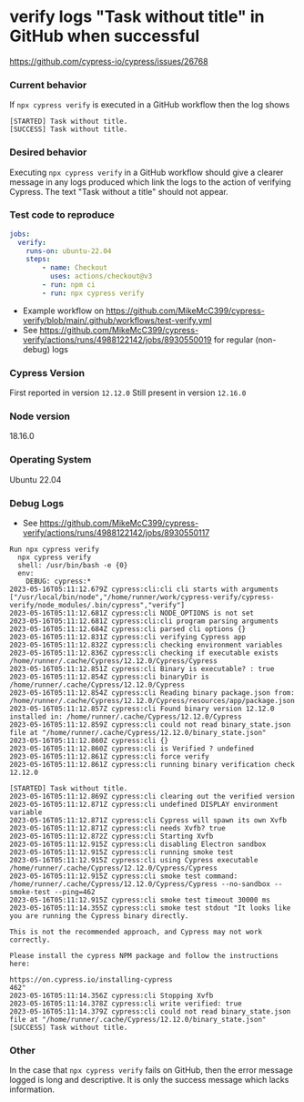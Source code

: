# verify logs "Task without title" in GitHub when successful
https://github.com/cypress-io/cypress/issues/26768

### Current behavior

If `npx cypress verify` is executed in a GitHub workflow then the log shows

```text
[STARTED] Task without title.
[SUCCESS] Task without title.
```

### Desired behavior

Executing `npx cypress verify` in a GitHub workflow should give a clearer message in any logs produced which link the logs to the action of verifying Cypress. The text "Task without a title" should not appear.

### Test code to reproduce

```yml
jobs:
  verify:
    runs-on: ubuntu-22.04
    steps:
        - name: Checkout
          uses: actions/checkout@v3
        - run: npm ci
        - run: npx cypress verify
```

- Example workflow on https://github.com/MikeMcC399/cypress-verify/blob/main/.github/workflows/test-verify.yml
- See https://github.com/MikeMcC399/cypress-verify/actions/runs/4988122142/jobs/8930550019 for regular (non-debug) logs

### Cypress Version

First reported in version `12.12.0`
Still present in version `12.16.0`

### Node version

18.16.0

### Operating System

Ubuntu 22.04

### Debug Logs

- See https://github.com/MikeMcC399/cypress-verify/actions/runs/4988122142/jobs/8930550117

```text
Run npx cypress verify
  npx cypress verify
  shell: /usr/bin/bash -e {0}
  env:
    DEBUG: cypress:*
2023-05-16T05:11:12.679Z cypress:cli:cli cli starts with arguments ["/usr/local/bin/node","/home/runner/work/cypress-verify/cypress-verify/node_modules/.bin/cypress","verify"]
2023-05-16T05:11:12.681Z cypress:cli NODE_OPTIONS is not set
2023-05-16T05:11:12.681Z cypress:cli:cli program parsing arguments
2023-05-16T05:11:12.684Z cypress:cli parsed cli options {}
2023-05-16T05:11:12.831Z cypress:cli verifying Cypress app
2023-05-16T05:11:12.832Z cypress:cli checking environment variables
2023-05-16T05:11:12.836Z cypress:cli checking if executable exists /home/runner/.cache/Cypress/12.12.0/Cypress/Cypress
2023-05-16T05:11:12.851Z cypress:cli Binary is executable? : true
2023-05-16T05:11:12.854Z cypress:cli binaryDir is  /home/runner/.cache/Cypress/12.12.0/Cypress
2023-05-16T05:11:12.854Z cypress:cli Reading binary package.json from: /home/runner/.cache/Cypress/12.12.0/Cypress/resources/app/package.json
2023-05-16T05:11:12.857Z cypress:cli Found binary version 12.12.0 installed in: /home/runner/.cache/Cypress/12.12.0/Cypress
2023-05-16T05:11:12.859Z cypress:cli could not read binary_state.json file at "/home/runner/.cache/Cypress/12.12.0/binary_state.json"
2023-05-16T05:11:12.860Z cypress:cli {}
2023-05-16T05:11:12.860Z cypress:cli is Verified ? undefined
2023-05-16T05:11:12.861Z cypress:cli force verify
2023-05-16T05:11:12.861Z cypress:cli running binary verification check 12.12.0

[STARTED] Task without title.
2023-05-16T05:11:12.869Z cypress:cli clearing out the verified version
2023-05-16T05:11:12.871Z cypress:cli undefined DISPLAY environment variable
2023-05-16T05:11:12.871Z cypress:cli Cypress will spawn its own Xvfb
2023-05-16T05:11:12.871Z cypress:cli needs Xvfb? true
2023-05-16T05:11:12.872Z cypress:cli Starting Xvfb
2023-05-16T05:11:12.915Z cypress:cli disabling Electron sandbox
2023-05-16T05:11:12.915Z cypress:cli running smoke test
2023-05-16T05:11:12.915Z cypress:cli using Cypress executable /home/runner/.cache/Cypress/12.12.0/Cypress/Cypress
2023-05-16T05:11:12.915Z cypress:cli smoke test command: /home/runner/.cache/Cypress/12.12.0/Cypress/Cypress --no-sandbox --smoke-test --ping=462
2023-05-16T05:11:12.915Z cypress:cli smoke test timeout 30000 ms
2023-05-16T05:11:14.355Z cypress:cli smoke test stdout "It looks like you are running the Cypress binary directly.

This is not the recommended approach, and Cypress may not work correctly.

Please install the cypress NPM package and follow the instructions here:

https://on.cypress.io/installing-cypress
462"
2023-05-16T05:11:14.356Z cypress:cli Stopping Xvfb
2023-05-16T05:11:14.378Z cypress:cli write verified: true
2023-05-16T05:11:14.379Z cypress:cli could not read binary_state.json file at "/home/runner/.cache/Cypress/12.12.0/binary_state.json"
[SUCCESS] Task without title.
```

### Other

In the case that `npx cypress verify` fails on GitHub, then the error message logged is long and descriptive. It is only the success message which lacks information.
